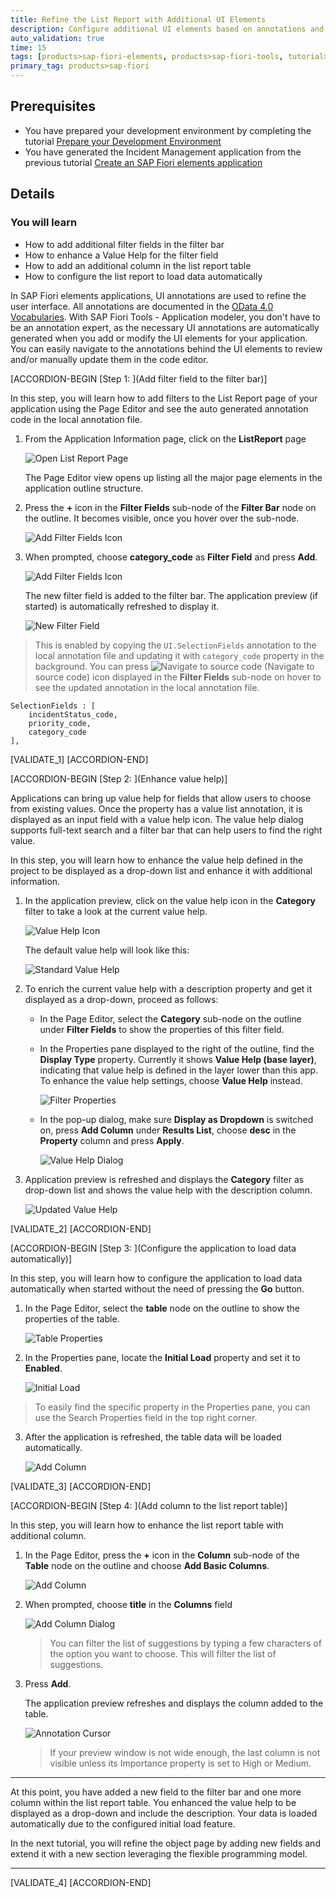 ```yaml
---
title: Refine the List Report with Additional UI Elements 
description: Configure additional UI elements based on annotations and manifest settings to the list report with no coding effort, namely add columns and selection fields, enhance a Value Help and configure the application to load data automatically.
auto_validation: true
time: 15
tags: [products>sap-fiori-elements, products>sap-fiori-tools, tutorial>beginner, products>sap-fiori, products>sap-business-application-studio, software-product-function>sap-cloud-application-programming-model, products>sap-business-technology-platform]
primary_tag: products>sap-fiori
---
```


## Prerequisites
- You have prepared your development environment by completing the tutorial [Prepare your Development Environment](fiori-tools-cap-prepare-dev-env)
- You have generated the Incident Management application from the previous tutorial [Create an SAP Fiori elements application](fiori-tools-cap-create-application)

## Details
### You will learn
  - How to add additional filter fields in the filter bar
  - How to enhance a Value Help for the filter field
  - How to add an additional column in the list report table
  - How to configure the list report to load data automatically
  


In SAP Fiori elements applications, UI annotations are used to refine the user interface. All annotations are documented in the [OData 4.0 Vocabularies](https://sap.github.io/odata-vocabularies/vocabularies/UI.html). With SAP Fiori Tools - Application modeler, you don't have to be an annotation expert, as the necessary UI annotations are automatically generated when you add or modify the UI elements for your application. You can easily navigate to the annotations behind the UI elements to review and/or manually update them in the code editor.


[ACCORDION-BEGIN [Step 1: ](Add filter field to the filter bar)]

In this step, you will learn how to add filters to the List Report page of your application using the Page Editor and see the auto generated annotation code in the local annotation file.

1. From the Application Information page, click on the **ListReport** page
   
    ![Open List Report Page](t3-open-list-report-page.png)

    The Page Editor view opens up listing all the major page elements in the application outline structure.

2. Press the **+** icon in the **Filter Fields** sub-node of the **Filter Bar** node on the outline. It becomes visible, once you hover over the sub-node.
   
    ![Add Filter Fields Icon](t3-add-filter-fields.png)

3.  When prompted, choose **category_code** as **Filter Field** and press **Add**.
    
    ![Add Filter Fields Icon](t3-add-filter-fields-dialog.png)

    The new filter field is added to the filter bar. The application preview (if started) is automatically refreshed to display it.

    ![New Filter Field](t3-annotation-selection-field-category.PNG)

> This is enabled by copying the `UI.SelectionFields` annotation to the local annotation file and updating it with `category_code` property in the background. You can press ![Navigate to source code](t3-navigate-source-code.png) (Navigate to source code) icon displayed in the **Filter Fields** sub-node on hover to see the updated annotation in the local annotation file.

```CDS
SelectionFields : [
    incidentStatus_code,
    priority_code,
    category_code
],
```

[VALIDATE_1]
[ACCORDION-END]


[ACCORDION-BEGIN [Step 2: ](Enhance value help)]

Applications can bring up value help for fields that allow users to choose from existing values. Once the property has a value list annotation, it is displayed as an input field with a value help icon. 
The value help dialog supports full-text search and a filter bar that can help users to find the right value.

In this step, you will learn how to enhance the value help defined in the project to be displayed as a drop-down list and enhance it with additional information.

1. In the application preview, click on the value help icon in the **Category** filter to take a look at the current value help.

    ![Value Help Icon](t3-value-help-icon2.PNG)

    The default value help will look like this:

    ![Standard Value Help](t3-value-help-autogenerated.PNG)

2. To enrich the current value help with a description property and get it displayed as a drop-down, proceed as follows:

    - In the Page Editor, select the **Category** sub-node on the outline under **Filter Fields** to show the properties of this filter field. 

    - In the Properties pane displayed to the right of the outline, find the **Display Type** property. Currently it shows **Value Help (base layer)**, indicating that value help is defined in the layer lower than this app. To enhance the value help settings, choose **Value Help** instead.

      ![Filter Properties](t3-initial-load-filter-properties.png)

    - In the pop-up dialog, make sure **Display as Dropdown** is switched on, press **Add Column** under **Results List**,  choose **desc** in the **Property** column and press **Apply**.

        ![Value Help Dialog](t3-value-help-dialog-updated.png)

3. Application preview is refreshed and displays the **Category** filter as drop-down list and shows the value help with the description column.

    ![Updated Value Help](t3-value-help-added-description.PNG)


[VALIDATE_2]
[ACCORDION-END]


[ACCORDION-BEGIN [Step 3: ](Configure the application to load data automatically)]

In this step, you will learn how to configure the application to load data automatically when started without the need of pressing the **Go** button.

1. In the Page Editor, select the **table** node on the outline to show the properties of the table.

    ![Table Properties](t3-initial-load-table-properties.PNG)
2.  In the Properties pane, locate the **Initial Load** property and set it to **Enabled**.

    ![Initial Load](t3-initial-load-table-properties-initial-load-true.PNG)
>To easily find the specific property in the Properties pane, you can use the Search Properties field in the top right corner.
3. After the application is refreshed, the table data will be loaded automatically.

    ![Add Column](t3-initial-load-table-preview.png)


[VALIDATE_3]
[ACCORDION-END]


[ACCORDION-BEGIN [Step 4: ](Add column to the list report table)]

In this step, you will learn how to enhance the list report table with additional column. 

1. In the Page Editor, press the **+** icon in the **Column** sub-node of the **Table** node on the outline and choose **Add Basic Columns**.

    ![Add Column](t3-add-column.png)

2. When prompted, choose **title** in the **Columns** field

    ![Add Column Dialog](t3-add-title-column.png)

    > You can filter the list of suggestions by typing a few characters of the option you want to choose. This will filter the list of suggestions.

3. Press **Add**.

    The application preview refreshes and displays the column added to the table.

    ![Annotation Cursor](t3-annotation-line-item-LR.PNG)

    > If your preview window is not wide enough, the last column is not visible unless its Importance property is set to High or Medium.



---

At this point, you have added a new field to the filter bar and one more column within the list report table. You enhanced the value help to be displayed as a drop-down and include the description. Your data is loaded automatically due to the configured initial load feature.

In the next tutorial, you will refine the object page by adding new fields and extend it with a new section leveraging the flexible programming model.

---

[VALIDATE_4]
[ACCORDION-END]
